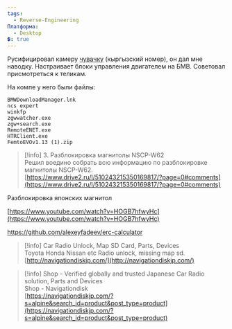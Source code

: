 ```yaml
---
tags:
  - Reverse-Engineering
Платформа:
  - Desktop
💲: true
---
```

Русифицировал камеру [чувачку](https://t.me/denis_ilin) (кыргызский номер), он дал мне наводку. Настраивает блоки управления двигателем на БМВ. Советовал присмотреться к теликам.

На компе у него были файлы:

```Plain
BMWDownloadManager.lnk
ncs expert
winkfp
zgwwatcher.exe
zgw+search.exe
RemoteENET.exe
HTRClient.exe
FemtoEVOv1.13 (1).zip
```

> [!info] 3. Разблокировка магнитолы NSCP-W62  
> Решил воедино собрать всю информацию по разблокировке магнитолы NSCP-W62.  
> [https://www.drive2.ru/l/510243215350169817/?page=0#comments](https://www.drive2.ru/l/510243215350169817/?page=0#comments)  

Разблокировка японских магнитол

[https://www.youtube.com/watch?v=HOGB7hfwyHc](https://www.youtube.com/watch?v=HOGB7hfwyHc)

https://github.com/alexeyfadeev/erc-calculator

> [!info] Car Radio Unlock, Map SD Card, Parts, Devices  
> Toyota Honda Nissan etc Radio unlock, missing map sd.  
> [http://navigationdiskjp.com/](http://navigationdiskjp.com/)  

> [!info] Shop - Verified globally and trusted Japanese Car Radio solution, Parts and Devices  
> Shop - Navigationdisk  
> [https://navigationdiskjp.com/?s=alpine&search_id=product&post_type=product](https://navigationdiskjp.com/?s=alpine&search_id=product&post_type=product)